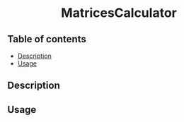 <h1 align="center">MatricesCalculator</h1>


<h2>Table of contents</h2>

- [Description](#description)
- [Usage](#usage)


## Description


## Usage

